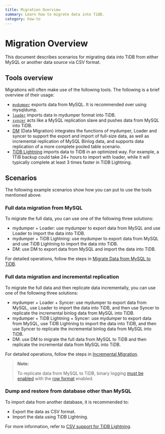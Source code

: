 ```yaml
---
title: Migration Overview
summary: Learn how to migrate data into TiDB.
category: how-to
---
```


# Migration Overview

This document describes scenarios for migrating data into TiDB from either MySQL or another data source via CSV format.

## Tools overview

Migrations will often make use of the following tools. The following is a brief overview of their usage:

- [`mydumper`](/reference/tools/mydumper.md) exports data from MySQL. It is recommended over using mysqldump.
- [`loader`](/reference/tools/loader.md) imports data in mydumper format into TiDB.
- [`syncer`](/reference/tools/syncer.md) acts like a MySQL replication slave and pushes data from MySQL into TiDB.
- [DM](/reference/tools/data-migration/overview.md) (Data Migration) integrates the functions of mydumper, Loader and syncer to support the export and import of full-size data, as well as incremental replication of MySQL Binlog data, and supports data replication of a more complete pooled table scenario.
- [TiDB Lightning](/reference/tools/tidb-lightning/overview.md) imports data to TiDB in an optimized way. For example, a 1TiB backup could take 24+ hours to import with loader, while it will typically complete at least 3 times faster in TiDB Lightning.

## Scenarios

The following example scenarios show how you can put to use the tools mentioned above.

### Full data migration from MySQL

To migrate the full data, you can use one of the following three solutions:

- mydumper + Loader: use mydumper to export data from MySQL and use Loader to import the data into TiDB.
- mydumper + TiDB Lightning: use mydumper to export data from MySQL and use TiDB Lightning to import the data into TiDB.
- DM: use DM to export data from MySQL and import the data into TiDB.

For detailed operations, follow the steps in [Migrate Data from MySQL to TiDB](/how-to/migrate/from-mysql.md).

### Full data migration and incremental replication

To migrate the full data and then replicate data incrementally, you can use one of the following three solutions:

- mydumper + Loader + Syncer: use mydumper to export data from MySQL, use Loader to import the data into TiDB, and then use Syncer to replicate the incremental binlog data from MySQL into TiDB.
- mydumper + TiDB Lightning + Syncer: use mydumper to export data from MySQL, use TiDB Lightning to import the data into TiDB, and then use Syncer to replicate the incremental binlog data from MySQL into TiDB.
- DM: use DM to migrate the full data from MySQL to TiDB and then replicate the incremental data from MySQL into TiDB.

For detailed operations, follow the steps in [Incremental Migration](/how-to/migrate/incrementally-from-mysql.md).

  > **Note:**
  >
  > To replicate data from MySQL to TiDB, binary logging [must be enabled](http://dev.mysql.com/doc/refman/5.7/en/replication-howto-masterbaseconfig.html) with the [row format](https://dev.mysql.com/doc/refman/5.7/en/binary-log-formats.html) enabled.

### Dump and restore from database other than MySQL

To import data from another database, it is recommended to:

- Export the data as CSV format.
- Import the data using TiDB Lightning.

For more information, refer to [CSV support for TiDB Lightning](/reference/tools/tidb-lightning/csv.md).
